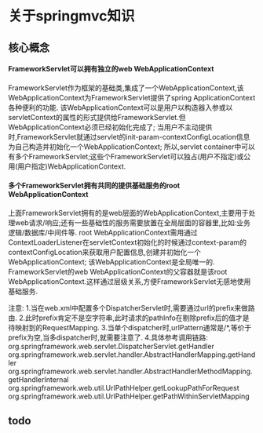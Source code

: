 # 关于springmvc知识

## 核心概念

#### FrameworkServlet可以拥有独立的web WebApplicationContext
FrameworkServlet作为框架的基础类,集成了一个WebApplicationContext,该WebApplicationContext为FrameworkServlet提供了spring ApplicationContext各种便利的功能.
该WebApplicationContext可以是用户以构造器入参或以servletContext的属性的形式提供给FrameworkServlet.但WebApplicationContext必须已经初始化完成了;
当用户不主动提供时,FrameworkServlet就通过servlet的init-param-contextConfigLocation信息为自己构造并初始化一个WebApplicationContext;
所以,servlet container中可以有多个FrameworkServlet;这些个FrameworkServlet可以独占(用户不指定)或公用(用户指定)WebApplicationContext.

#### 多个FrameworkServlet拥有共同的提供基础服务的root WebApplicationContext
上面FrameworkServlet拥有的是web层面的WebApplicationContext,主要用于处理web请求/响应;还有一些基础性的服务需要放置在全局层面的容器里,比如:业务逻辑/数据库/中间件等.
root WebApplicationContext需用通过ContextLoaderListener在servletContext初始化的时候通过context-param的contextConfigLocation来获取用户配置信息,创建并初始化一个WebApplicationContext;
该WebApplicationContext是全局唯一的.
FrameworkServlet的web WebApplicationContext的父容器就是该root WebApplicationContext.这样通过层级关系,方便FrameworkServlet无感地使用基础服务.

注意:
1.当在web.xml中配置多个DispatcherServlet时,需要通过url的prefix来做路由.
2.此时prefix肯定不是空字符串,此时请求的pathInfo在剔除prefix后的值才是待映射到的RequestMapping.
3.当单个dispatcher时,urlPattern通常是/*,等价于prefix为空,当多dispatcher时,就需要注意了.
4.具体参考调用链路:
org.springframework.web.servlet.DispatcherServlet.getHandler
    org.springframework.web.servlet.handler.AbstractHandlerMapping.getHandler
        org.springframework.web.servlet.handler.AbstractHandlerMethodMapping.getHandlerInternal
            org.springframework.web.util.UrlPathHelper.getLookupPathForRequest
                org.springframework.web.util.UrlPathHelper.getPathWithinServletMapping


## todo
